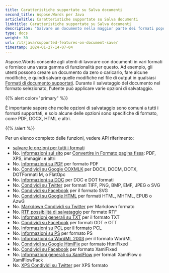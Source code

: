 ```yaml
---
title: Caratteristiche supportate su Salva documenti
second_title: Aspose.Words per Java
articleTitle: Caratteristiche supportate su Salva documenti
linktitle: Caratteristiche supportate su Salva documenti
description: "Salvare un documento nella maggior parte dei formati popolari e supporta un sacco di Microsoft Word caratteristiche."
type: docs
weight: 30
url: /it/java/supported-features-on-document-save/
timestamp: 2024-01-27-14-07-04
---
```


Aspose.Words consente agli utenti di lavorare con documenti in vari formati e fornisce una vasta gamma di funzionalità per questo. Ad esempio, gli utenti possono creare un documento da zero o caricarlo, fare alcune modifiche, e quindi salvare quelle modifiche nel file di output in qualsiasi [Formati di documento supportati](/words/it/java/supported-document-formats/). Durante il salvataggio del documento nel formato selezionato, l'utente può applicare varie opzioni di salvataggio.

{{% alert color="primary" %}}

È importante sapere che molte opzioni di salvataggio sono comuni a tutti i formati supportati, e solo alcune delle opzioni sono specifiche di formato, come PDF, DOCX, HTML e altri.

{{% /alert %}}

Per un elenco completo delle funzioni, vedere API riferimento:

- [salvare le opzioni per tutti i formati](https://reference.aspose.com/words/java/com.aspose.words/saveoptions/)
- No. [Informazioni sul sito](https://reference.aspose.com/words/java/com.aspose.words/fixedpagesaveoptions/) per [Convertire in Formato pagina fissa](/words/it/java/converting-to-fixed-page-format/): PDF, XPS, immagini e altri
- No. [Informazioni su PDF](https://reference.aspose.com/words/java/com.aspose.words/pdfsaveoptions/) per formato PDF
- No. [Condividi su Google OOXMLK](https://reference.aspose.com/words/java/com.aspose.words/ooxmlsaveoptions/) per DOCX, DOCM, DOTX, DOTFormati M, o FlatOpc
- No. [Informazioni su DOC](https://reference.aspose.com/words/java/com.aspose.words/docsaveoptions/) per DOC e DOT formati
- No. [Condividi su Twitter](https://reference.aspose.com/words/java/com.aspose.words/imagesaveoptions/) per formati TIFF, PNG, BMP, EMF, JPEG o SVG
- No. [Condividi su Facebook](https://reference.aspose.com/words/java/com.aspose.words/svgsaveoptions/) per il formato SVG
- No. [Condividi su Google HTML](https://reference.aspose.com/words/java/com.aspose.words/htmlsaveoptions/) per formati HTML, MHTML, EPUB o Azw3
- No. [Markdown Condividi su Twitter](https://reference.aspose.com/words/java/com.aspose.words/markdownsaveoptions/) per Markdown formato
- No. [RTF possibilità di salvataggio](https://reference.aspose.com/words/java/com.aspose.words/rtfsaveoptions/) per formato RTF
- No. [Informazioni generali su TXT](https://reference.aspose.com/words/java/com.aspose.words/txtsaveoptions/) per il formato TXT
- No. [Condividi su Facebook](https://reference.aspose.com/words/java/com.aspose.words/odtsaveoptions/) per formati ODT e OTT
- No. [Informazioni su PCL](https://reference.aspose.com/words/java/com.aspose.words/pclsaveoptions/) per il formato PCL
- No. [Informazioni su PS](https://reference.aspose.com/words/java/com.aspose.words/pssaveoptions/) per formato PS
- No. [Informazioni su WordML 2003](https://reference.aspose.com/words/java/com.aspose.words/wordml2003saveoptions/) per il formato WordML
- No. [Condividi su Google HtmlFix](https://reference.aspose.com/words/java/com.aspose.words/htmlfixedsaveoptions/) per formato HtmlFixed
- No. [Condividi su Facebook](https://reference.aspose.com/words/java/com.aspose.words/xamlfixedsaveoptions/) per formato XamlFixed
- No. [Informazioni generali su XamlFlow](https://reference.aspose.com/words/java/com.aspose.words/xamlflowsaveoptions/) per formati XamlFlow o XamlFlowPack
- No. [XPS Condividi su Twitter](https://reference.aspose.com/words/java/com.aspose.words/xpssaveoptions/) per XPS formato

